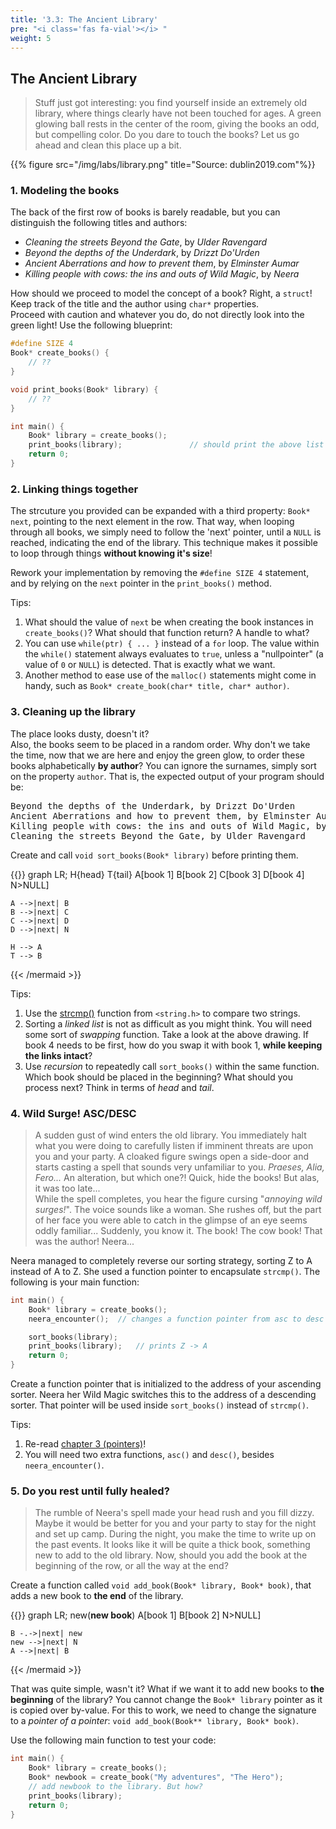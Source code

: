 ```yaml
---
title: '3.3: The Ancient Library'
pre: "<i class='fas fa-vial'></i> "
weight: 5
---
```


## The Ancient Library

> Stuff just got interesting: you find yourself inside an extremely old library, where things clearly have not been touched for ages. A green glowing ball rests in the center of the room, giving the books an odd, but compelling color. Do you dare to touch the books? Let us go ahead and clean this place up a bit. 

{{% figure src="/img/labs/library.png" title="Source: dublin2019.com"%}}


### 1. Modeling the books

The back of the first row of books is barely readable, but you can distinguish the following titles and authors: 

* _Cleaning the streets Beyond the Gate_, by _Ulder Ravengard_
* _Beyond the depths of the Underdark_, by _Drizzt Do'Urden_
* _Ancient Aberrations and how to prevent them_, by _Elminster Aumar_
* _Killing people with cows: the ins and outs of Wild Magic_, by _Neera_

How should we proceed to model the concept of a book? Right, a `struct`! Keep track of the title and the author using `char*` properties. <br/>
Proceed with caution and whatever you do, do not directly look into the green light! Use the following blueprint:

```C
#define SIZE 4
Book* create_books() {
    // ??
}

void print_books(Book* library) {
    // ??
}

int main() {
    Book* library = create_books();
    print_books(library);               // should print the above list ([title], by [author])
    return 0;
}
```

### 2. Linking things together

The strcuture you provided can be expanded with a third property: `Book* next`, pointing to the next element in the row. That way, when looping through all books, we simply need to follow the 'next' pointer, until a `NULL` is reached, indicating the end of the library. This technique makes it possible to loop through things **without knowing it's size**! 

Rework your implementation by removing the `#define SIZE 4` statement, and by relying on the `next` pointer in the `print_books()` method. 

Tips:

1. What should the value of `next` be when creating the book instances in `create_books()`? What should that function return? A handle to what?
2. You can use `while(ptr) { ... }` instead of a `for` loop. The value within the `while()` statement always evaluates to `true`, unless a "nullpointer" (a value of `0` or `NULL`) is detected. That is exactly what we want. 
3. Another method to ease use of the `malloc()` statements might come in handy, such as `Book* create_book(char* title, char* author)`.

### 3. Cleaning up the library

The place looks dusty, doesn't it? <br/>
Also, the books seem to be placed in a random order. Why don't we take the time, now that we are here and enjoy the green glow, to order these books alphabetically **by author**? You can ignore the surnames, simply sort on the property `author`. That is, the expected output of your program should be:

<pre>
Beyond the depths of the Underdark, by Drizzt Do'Urden
Ancient Aberrations and how to prevent them, by Elminster Aumar
Killing people with cows: the ins and outs of Wild Magic, by Neera
Cleaning the streets Beyond the Gate, by Ulder Ravengard
</pre>

Create and call `void sort_books(Book* library)` before printing them.

{{<mermaid>}}
graph LR;
    H{head}
    T{tail}
    A[book 1]
    B[book 2]
    C[book 3]
    D[book 4]
    N>NULL]

    A -->|next| B
    B -->|next| C
    C -->|next| D
    D -->|next| N

    H --> A
    T --> B
{{< /mermaid >}}


Tips:

1. Use the [strcmp()](https://www.tutorialspoint.com/c_standard_library/c_function_strcmp) function from `<string.h>` to compare two strings.
2. Sorting a _linked list_ is not as difficult as you might think. You will need some sort of _swapping_ function. Take a look at the above drawing. If book 4 needs to be first, how do you swap it with book 1, **while keeping the links intact**? 
3. Use _recursion_ to repeatedly call `sort_books()` within the same function. Which book should be placed in the beginning? What should you process next? Think in terms of _head_ and _tail_. 

### 4. Wild Surge! ASC/DESC

> A sudden gust of wind enters the old library. You immediately halt what you were doing to carefully listen if imminent threats are upon you and your party. A cloaked figure swings open a side-door and starts casting a spell that sounds very unfamiliar to you. _Praeses, Alia, Fero..._ An alteration, but which one?! Quick, hide the books! But alas, it was too late... <br/>
While the spell completes, you hear the figure cursing "_annoying wild surges!_". The voice sounds like a woman. She rushes off, but the part of her face you were able to catch in the glimpse of an eye seems oddly familiar... Suddenly, you know it. The book! The cow book! That was the author! Neera... 

Neera managed to completely reverse our sorting strategy, sorting Z to A instead of A to Z. She used a function pointer to encapsulate `strcmp()`. The following is your main function:

```C
int main() {
    Book* library = create_books();
    neera_encounter();  // changes a function pointer from asc to desc

    sort_books(library);
    print_books(library);   // prints Z -> A
    return 0;
}
```

Create a function pointer that is initialized to the address of your ascending sorter. Neera her Wild Magic switches this to the address of a descending sorter. That pointer will be used inside `sort_books()` instead of `strcmp()`.

Tips:

1. Re-read [chapter 3 (pointers)](/ch3-pointers)!
2. You will need two extra functions, `asc()` and `desc()`, besides `neera_encounter()`.

### 5. Do you rest until fully healed? 

> The rumble of Neera's spell made your head rush and you fill dizzy. Maybe it would be better for you and your party to stay for the night and set up camp. During the night, you make the time to write up on the past events. It looks like it will be quite a thick book, something new to add to the old library. Now, should you add the book at the beginning of the row, or all the way at the end?

Create a function called `void add_book(Book* library, Book* book)`, that adds a new book to **the end** of the library.

{{<mermaid>}}
graph LR;
    new(<strong>new book</strong>)
    A[book 1]
    B[book 2]
    N>NULL]    

    B -.->|next| new
    new -->|next| N
    A -->|next| B
{{< /mermaid >}}

That was quite simple, wasn't it? What if we want it to add new books to **the beginning** of the library? You cannot change the `Book* library` pointer as it is copied over by-value. For this to work, we need to change the signature to a _pointer of a pointer_: `void add_book(Book** library, Book* book)`.

Use the following main function to test your code:

```C
int main() {
    Book* library = create_books();
    Book* newbook = create_book("My adventures", "The Hero");
    // add newbook to the library. But how? 
    print_books(library);
    return 0;
}
```

